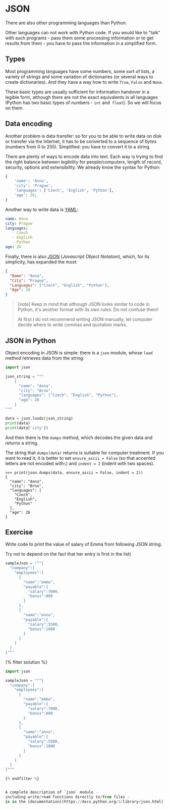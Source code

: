 # JSON

There are also other programming languages ​​than Python.

Other languages ​​can not work with Python code.
If you would like to "talk" with such programs -
pass them some processing information
or to get results from them -
you have to pass the information in a simplified form.


## Types

Most programming languages ​​have some numbers, some sort of lists,
a variety of strings and some variation of dictionaries
(or several ways to create dictionaries).
And they have a way how to write `True`, `False` and `None`.

These basic types are usually sufficient for information handover
in a legible form, although there are not the exact equivalents in all languages
(Python has two basic types of numbers - `int` and` float`).
So we will focus on them.


## Data encoding

Another problem is data transfer:
so for you to be able to write data on disk or transfer
via the Internet, it has to be converted to a sequence of *bytes* (numbers from 0 to 255).
Simplified: you have to convert it to a string.

There are plenty of ways to encode data into text.
Each way is trying to find the right balance between
legibility for people/computers, length of record,
security, options and extensibility.
We already know the syntax for Python:

```python
{
    'name': 'Anna',
    'city': 'Prague',
    'languages': ['Czech', 'English', 'Python'],
    'age': 26,
}
```

Another way to write data is [YAML](http://www.yaml.org/):

```yaml
name: Anna
city: Prague
languages:
   - Czech
   - English
   - Python
age: 26
```

Finally, there is also [JSON](http://json.org/)
(*Javascript Object Notation*),
which, for its simplicity, has expanded the most:

```json
{
  "Name": "Anna",
  "City": "Prague",
  "Languages": ["Czech", "English", "Python"],
  "Age": 26
}
```

> [note]
> Keep in mind that although JSON looks similar to code
> in Python, it's another format with its own rules.
> Do not confuse them!
>
> At first I do not recommend writing JSON manually;
> let computer decide where to write
> commas and quotation marks.

## JSON in Python

Object encoding in JSON is simple: there is a `json` module,
whose `load` method retrieves data from the string:

```python
import json

json_string = """
    {
      "name": "Anna",
      "city": "Brno",
      "languages": ["Czech", "English", "Python"],
      "age": 26
    }
"""

data = json.loads(json_string)
print(data)
print(data['city'])
```

And then there is the `dumps` method, which decodes the given data
and returns a string.

The string that `dumps(data)` returns is suitable for computer
treatment.
If you want to read it, it is better to set `ensure_ascii = False` 
(so that accented letters are not encoded with`\`)
and `indent = 2` (indent with two spaces).

```pycon
>>> print(json.dumps(data, ensure_ascii = False, indent = 2))
{
  "name": "Anna",
  "city": "Brno",
  "languages": [
    "Czech",
    "English",
    "Python"
  ],
  "age": 26
}
```
## Exercise

Write code to print the value of salary of Emma from following JSON string.

Try not to depend on the fact that her entry is first in the list)


```python
sampleJson = """{
  "company":{
    "employees":[
      {
        "name":"emma",
        "payable":{
          "salary":7000,
          "bonus":800
        }
      },
      {
        "name":"anna",
        "payable":{
          "salary":5500,
          "bonus":1000
        }
      }
    ]
  }
}"""
```

{% filter solution %}
```python
import json

sampleJson = """{
  "company":{
    "employees":[
      {
        "name":"emma",
        "payable":{
          "salary":7000,
          "bonus":800
        }
      },
      {
        "name":"anna",
        "payable":{
          "salary":5500,
          "bonus":1000
        }
      }
    ]
  }
}"""

{% endfilter %}


A complete description of `json` module -
including write/read functions directly to/from files -
is in the [documentation](https://docs.python.org/3/library/json.html).

